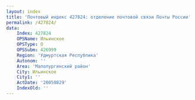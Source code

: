 ```yaml
---
layout: index
title: 'Почтовый индекс 427824: отделение почтовой связи Почты России'
permalink: /427824/
data:
    Index: 427824
    OPSName: Ильинское
    OPSType: О
    OPSSubm: 426999
    Region: 'Удмуртская Республика'
    Autonom: ''
    Area: 'Малопургинский район'
    City: Ильинское
    City1: ''
    ActDate: '20050829'
    IndexOld: ''
---
```

